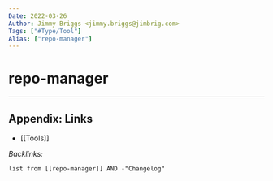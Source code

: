 ```yaml
---
Date: 2022-03-26
Author: Jimmy Briggs <jimmy.briggs@jimbrig.com>
Tags: ["#Type/Tool"]
Alias: ["repo-manager"]
---
```


# repo-manager

***

## Appendix: Links

- [[Tools]]

*Backlinks:*

```dataview
list from [[repo-manager]] AND -"Changelog"
```